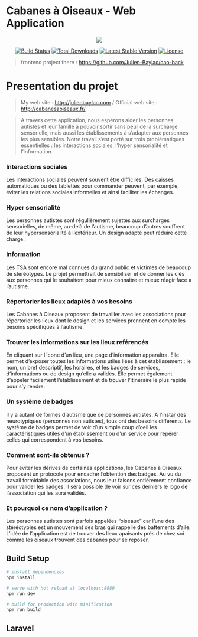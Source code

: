# Cabanes à Oiseaux - Web Application

<p align="center"><img src="https://laravel.com/assets/img/components/logo-laravel.svg"></p>

<p align="center">
<a href="https://travis-ci.org/laravel/framework"><img src="https://travis-ci.org/laravel/framework.svg" alt="Build Status"></a>
<a href="https://packagist.org/packages/laravel/framework"><img src="https://poser.pugx.org/laravel/framework/d/total.svg" alt="Total Downloads"></a>
<a href="https://packagist.org/packages/laravel/framework"><img src="https://poser.pugx.org/laravel/framework/v/stable.svg" alt="Latest Stable Version"></a>
<a href="https://packagist.org/packages/laravel/framework"><img src="https://poser.pugx.org/laravel/framework/license.svg" alt="License"></a>
</p>

> frontend project there : https://github.com/Julien-Baylac/cao-back

# Presentation du projet

> My web site : http://julienbaylac.com / Official web site : http://cabanesaoiseaux.fr/

> A travers cette application, nous espérons aider les personnes autistes et leur famille à pouvoir sortir sans peur de la surcharge sensorielle, mais aussi les établissements à s’adapter aux personnes les plus sensibles. Notre travail s’est porté sur trois problématiques essentielles : les interactions sociales, l’hyper sensorialité et l’information.

### Interactions sociales
Les interactions sociales peuvent souvent être difficiles. Des caisses automatiques ou des tablettes pour commander peuvent, par exemple, éviter les relations sociales informelles et ainsi faciliter les échanges.

### Hyper sensorialité
Les personnes autistes sont régulièrement sujettes aux surcharges sensorielles, de même, au-delà de l’autisme, beaucoup d’autres souffrent de leur hypersensorialité à l’extérieur. Un design adapté peut réduire cette charge.

### Information
Les TSA sont encore mal connues du grand public et victimes de beaucoup de stéréotypes. Le projet permettrait de sensibiliser et de donner les clés aux personnes qui le souhaitent pour mieux connaitre et mieux réagir face a l’autisme.

### Répertorier les lieux adaptés à vos besoins
Les Cabanes à Oiseaux proposent de travailler avec les associations pour répertorier les lieux dont le design et les services prennent en compte les besoins spécifiques à l’autisme.

### Trouver les informations sur les lieux reférencés
En cliquant sur l’icone d’un lieu, une page d’information apparaîtra. Elle permet d’exposer toutes les informations utiles liées à cet établissement : le nom, un bref descriptif, les horaires, et les badges de services, d’informations ou de design qu’elle a validés. Elle permet également d’appeler facilement l’établissement et de trouver l’itinéraire le plus rapide pour s’y rendre.

### Un système de badges
Il y a autant de formes d’autisme que de personnes autistes. A l’instar des neurotypiques (personnes non autistes), tous ont des besoins différents.
Le système de badges permet de voir d’un simple coup d’oeil les caractéristiques utiles d’un établissement ou d’un service pour repérer celles qui correspondent à vos besoins.

### Comment sont-ils obtenus ?
Pour éviter les dérives de certaines applications, les Cabanes à Oiseaux proposent un protocole pour encadrer l’obtention des badges. Au vu du travail formidable des associations, nous leur faisons entièrement confiance pour valider les badges. Il sera possible de voir sur ces derniers le logo de l’association qui les aura validés.

### Et pourquoi ce nom d’application ?
Les personnes autistes sont parfois appelées “oiseaux” car l’une des stéréotypies est un mouvement des bras qui rappelle des battements d’aile.
L’idée de l’application est de trouver des lieux apaisants près de chez soi comme les oiseaux trouvent des cabanes pour se reposer.

## Build Setup

``` bash
# install dependencies
npm install

# serve with hot reload at localhost:8080
npm run dev

# build for production with minification
npm run build
```


## Laravel

